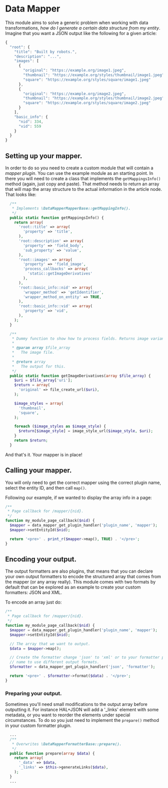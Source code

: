 # Data Mapper

This module aims to solve a generic problem when working with data
transformations, _how do I generate a certain data structure from my entity_.
Imagine that you want a JSON output like the following for a given article:

```js
{
  "root": {
    "title": "Built by robots.",
    "description": "...",
    "images": [
      {
        "original": "https://example.org/image1.jpeg",
        "thumbnail": "https://example.org/styles/thumbnail/image1.jpeg",
        "square": "https://example.org/styles/square/image1.jpeg"
      },
      {
        "original": "https://example.org/image2.jpeg",
        "thumbnail": "https://example.org/styles/thumbnail/image2.jpeg",
        "square": "https://example.org/styles/square/image2.jpeg"
      }
    ],
    "basic_info": {
      "nid": 334,
      "vid": 559
    }
  }
}
```

## Setting up your mapper.

In order to do so you need to create a custom module that will contain a *mapper
plugin*. You can use the example module as an starting point. In there you will
need to create a class that implements the `getMappingsInfo()` method (again,
just copy and paste). That method needs to return an array that will map the
array structure to the actual information in the article node. That looks like:

```php
  /**
   * Implements \DataMapperMapperBase::getMappingInfo().
   */
  public static function getMappingsInfo() {
    return array(
      'root::title' => array(
        'property' => 'title',
      ),
      'root::description' => array(
        'property' => 'field_body',
        'sub_property' => 'value',
      ),
      'root::images' => array(
        'property' => 'field_image',
        'process_callbacks' => array(
          'static::getImageDerivatives'
        ),
      ),
      'root::basic_info::nid' => array(
        'wrapper_method' => 'getIdentifier',
        'wrapper_method_on_entity' => TRUE,
      ),
      'root::basic_info::vid' => array(
        'property' => 'vid',
      ),
    );
  }

  /**
   * Dummy function to show how to process fields. Returns image variants.
   *
   * @param array $file_array
   *   The image file.
   *
   * @return array
   *   The output for this.
   */
  public static function getImageDerivatives(array $file_array) {
    $uri = $file_array['uri'];
    $return = array(
      'original' => file_create_url($uri),
    );

    $image_styles = array(
      'thumbnail',
      'square',
    );

    foreach ($image_styles as $image_style) {
      $return[$image_style] = image_style_url($image_style, $uri);
    }
    return $return;
  }
```

And that's it. Your mapper is in place!

## Calling your mapper.

You will only need to get the correct mapper using the correct plugin name,
select the entity ID, and then call `map()`.

Following our example, if we wanted to display the array info in a page:

```php
/**
 * Page callback for /mapper/{nid}.
 */
function my_module_page_callback($nid) {
  $mapper = data_mapper_get_plugin_handler('plugin_name', 'mapper');
  $mapper->setEntityId($nid);

  return '<pre>' . print_r($mapper->map(), TRUE) . '</pre>';
}
```

## Encoding your output.

The output formatters are also plugins, that means that you can declare your own
output formatters to encode the structured array that comes from the mapper (or
any array really). This module comes with two formats by default that can be
explored as an example to create your custom formatters: JSON and XML.

To encode an array just do:

```php
/**
 * Page callback for /mapper/{nid}.
 */
function my_module_page_callback($nid) {
  $mapper = data_mapper_get_plugin_handler('plugin_name', 'mapper');
  $mapper->setEntityId($nid);

  // The array that we want to output.
  $data = $mapper->map();

  // Create the formatter change 'json' to 'xml' or to your formatter plugin
  // name to use different output formats.
  $formatter = data_mapper_get_plugin_handler('json', 'formatter');

  return '<pre>' . $formatter->format($data) . '</pre>';
}
```

### Preparing your output.

Sometimes you'll need small modifications to the output array before outputting
it. For instance HAL+JSON will add a '_links' element with some metadata, or you
want to reorder the elements under special circumstances. To do so you just need
to implement the `prepare()` method in your custom formatter plugin.

```php
  ...
  /**
   * Overwrites \DataMapperFormatterBase::prepare().
   */
  public function prepare(array $data) {
    return array(
      '_data' => $data,
      '_links' => $this->generateLinks($data),
    );
  }
  ...
```
